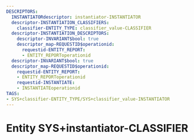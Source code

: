```yaml
---
DESCRIPTORS:
  INSTANTIATORdescriptor: instantiator-INSTANTIATOR
  descriptor-INSTANTIATION_CLASSIFIERS:
    classifier-ENTITY_TYPE: classifier_value-CLASSIFIER
  descriptor-INSTANTIATION_DESCRIPTORS:
    descriptor-INVARIANT$bool: true
    descriptor_map-REQUESTID$operationid:
      requestid-ENTITY_REPORT:
      - ENTITY_REPORToperationid
  descriptor-INVARIANT$bool: true
  descriptor_map-REQUESTID$operationid:
    requestid-ENTITY_REPORT:
    - ENTITY_REPORToperationid
    requestid-INSTANTIATE:
    - INSTANTIATEoperationid
TAGS:
- SYS+classifier-ENTITY_TYPE/SYS+classifier_value-INSTANTIATOR
---
```

# Entity SYS+instantiator-CLASSIFIER

